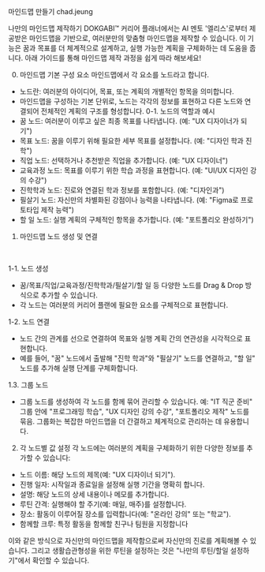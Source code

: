 마인드맵 만들기
chad.jeung

나만의 마인드맵 제작하기
DOKGABI™ 커리어 플래너에서는 AI 멘토 '엘리스'로부터 제공받은 마인드맵을 기반으로, 여러분만의 맞춤형 마인드맵을 제작할 수 있습니다.
이 기능은 꿈과 목표를 더 체계적으로 설계하고, 실행 가능한 계획을 구체화하는 데 도움을 줍니다. 아래 가이드를 통해 마인드맵 제작 과정을 쉽게 따라 해보세요!
‍

0. 마인드맵 기본 구성 요소
마인드맵에서 각 요소를 노드라고 합니다.
- 노드란: 여러분의 아이디어, 목표, 또는 계획의 개별적인 항목을 의미합니다.
- 마인드맵을 구성하는 기본 단위로, 노드는 각각의 정보를 표현하고 다른 노드와 연결되어 전체적인 계획의 구조를 형성합니다.
0-1. 노드의 역할과 예시
- 꿈 노드: 여러분이 이루고 싶은 최종 목표를 나타냅니다. (예: "UX 디자이너가 되기")
- 목표 노드: 꿈을 이루기 위해 필요한 세부 목표를 설정합니다. (예: "디자인 학과 진학")
- 직업 노드: 선택하거나 추천받은 직업을 추가합니다. (예: "UX 디자이너")
- 교육과정 노드: 목표를 이루기 위한 학습 과정을 표현합니다. (예: "UI/UX 디자인 강의 수강")
- 진학학과 노드: 진로와 연결된 학과 정보를 포함합니다. (예: "디자인과")
- 필살기 노드: 자신만의 차별화된 강점이나 능력을 나타냅니다. (예: "Figma로 프로토타입 제작 능력")
- 할 일 노드: 실행 계획의 구체적인 항목을 추가합니다. (예: "포트폴리오 완성하기")
‍

1. 마인드맵 노드 생성 및 연결
‍


‍

1-1. 노드 생성
- 꿈/목표/직업/교육과정/진학학과/필살기/할 일 등 다양한 노드를 Drag & Drop 방식으로 추가할 수 있습니다.
- 각 노드는 여러분의 커리어 플랜에 필요한 요소를 구체적으로 표현합니다.
‍

1-2. 노드 연결
- 노드 간의 관계를 선으로 연결하여 목표와 실행 계획 간의 연관성을 시각적으로 표현합니다.
- 예를 들어, "꿈" 노드에서 출발해 "진학 학과"와 "필살기" 노드를 연결하고, "할 일" 노드를 추가해 실행 단계를 구체화합니다.
‍

1.3. 그룹 노드
- 그룹 노드를 생성하여 각 노드를 함께 묶어 관리할 수 있습니다.
예: "IT 직군 준비" 그룹 안에 "프로그래밍 학습", "UX 디자인 강의 수강", "포트폴리오 제작" 노드를 묶음.
그룹화는 복잡한 마인드맵을 더 간결하고 체계적으로 관리하는 데 유용합니다.
‍

2. 각 노드별 값 설정
각 노드에는 여러분의 계획을 구체화하기 위한 다양한 정보를 추가할 수 있습니다:
- 노드 이름: 해당 노드의 제목(예: "UX 디자이너 되기").
- 진행 일자: 시작일과 종료일을 설정해 실행 기간을 명확히 합니다.
- 설명: 해당 노드의 상세 내용이나 메모를 추가합니다.
- 루틴 간격: 실행해야 할 주기(예: 매일, 매주)를 설정합니다.
- 장소: 활동이 이루어질 장소를 입력합니다(예: "온라인 강의" 또는 "학교").
- 함께할 크루: 특정 활동을 함께할 친구나 팀원을 지정합니다
‍

이와 같은 방식으로 자신만의 마인드맵을 제작함으로써 자신만의 진로를 계획해볼 수 있습니다. 그리고 생활습관형성을 위한 루틴을 설정하는 것은 "나만의 루틴/할일 설정하기"에서 확인할 수 있습니다.